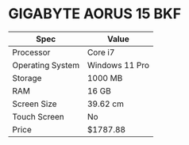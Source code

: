 # GIGABYTE AORUS 15 BKF

| Spec | Value |
|---|---|
| Processor | Core i7 |
| Operating System | Windows 11 Pro |
| Storage | 1000 MB |
| RAM | 16 GB |
| Screen Size | 39.62 cm |
| Touch Screen | No |
| Price | $1787.88 |
